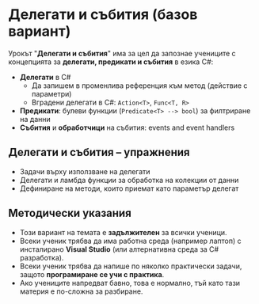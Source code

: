 # Делегати и събития (базов вариант)

Урокът "**Делегати и събития**" има за цел да запознае учениците с концепцията за **делегати, предикати и събития** в езика C#:
  - **Делегати** в C#
    - Да запишем в променлива референция към метод (действие с параметри)
    - Вградени делегати в C#: `Action<T>`, `Func<T, R>`
  - **Предикати**: булеви функции (`Predicate<T> --> bool`) за филтриране на данни
  - **Събития** и **обработчици** на събития: events and event handlers

## Делегати и събития – упражнения
  - Задачи върху използване на делегати
  - Делегати и ламбда функции за обработка на колекции от данни
  - Дефиниране на методи, които приемат като параметър делегат

## Методически указания
  - Този вариант на темата е **задължителен** за всички ученици.
  - Всеки ученик трябва да има работна среда (например лаптоп) с инсталирано **Visual Studio** (или алтернативна среда за C# разработка).
  - Всеки ученик трябва да напише по няколко практически задачи, защото **програмиране сe учи с практика**.
  - Ако учениците напредват бавно, това е нормално, тъй като тази материя е по-сложна за разбиране.
